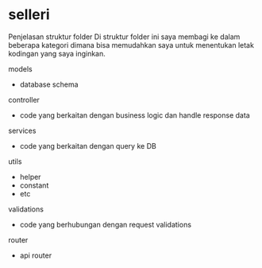 # selleri

Penjelasan struktur folder
Di struktur folder ini saya membagi ke dalam beberapa kategori dimana bisa memudahkan saya untuk menentukan letak kodingan yang saya inginkan.

models
- database schema

controller
- code yang berkaitan dengan business logic dan handle response data

services
- code yang berkaitan dengan query ke DB

utils
- helper
- constant
- etc

validations
- code yang berhubungan dengan request validations

router
- api router
